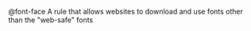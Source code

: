 @font-face
    A rule that allows websites to download and use fonts other than the "web-safe" fonts
